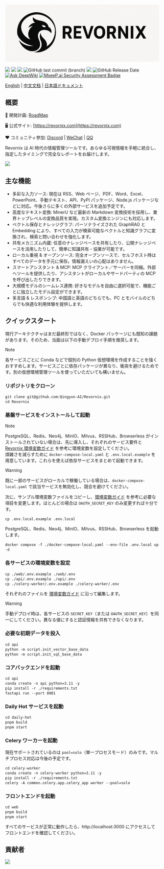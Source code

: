 ![logo](./images/logo.png)

![](https://img.shields.io/badge/free-pricing?logo=free&color=%20%23155EEF&label=pricing&labelColor=%20%23528bff)
![](https://github.com/Qingyon-AI/Revornix/actions/workflows/release.yml/badge.svg?branch=release)
![](https://img.shields.io/github/commit-activity/m/Qingyon-AI/Revornix)
![GitHub last commit (branch)](https://img.shields.io/github/last-commit/Qingyon-AI/Revornix/develop)
![](https://img.shields.io/github/v/release/Qingyon-AI/Revornix)
![GitHub Release Date](https://img.shields.io/github/release-date-pre/Qingyon-AI/Revornix)
[![Ask DeepWiki](https://deepwiki.com/badge.svg)](https://deepwiki.com/Qingyon-AI/Revornix)
[![MseeP.ai Security Assessment Badge](https://img.shields.io/badge/MseeP.ai-Security-blue)](https://mseep.ai/app/qingyon-ai-revornix)

[English](./README.md) | [中文文档](./README_zh.md) | [日本語ドキュメント](./README_jp.md)

## 概要

🚀 開発計画: [RoadMap](https://huaqinda.notion.site/RoadMap-224bbdbfa03380fabd7beda0b0337ea3)

🖥️ 公式サイト: [https://revornix.com](https://revornix.com)

❤️ コミュニティ参加: [Discord](https://discord.com/invite/3XZfz84aPN) | [WeChat](https://github.com/Qingyon-AI/Revornix/discussions/1#discussioncomment-13638435) | [QQ](https://github.com/Qingyon-AI/Revornix/discussions/1#discussioncomment-13638435)

Revornix は AI 時代の情報管理ツールです。あらゆる可視情報を手軽に統合し、指定したタイミングで完全なレポートをお届けします。

![](https://qingyon-revornix-public.oss-cn-beijing.aliyuncs.com/images/20251011141251012.png)

## 主な機能

- 多彩な入力ソース: 現在は RSS、Web ページ、PDF、Word、Excel、PowerPoint、手動テキスト、API、PyPI パッケージ、Node.js パッケージなどに対応。今後さらに多くの外部サービスを追加予定です。
- 高度なテキスト変換: MinerU など最新の Markdown 変換技術を採用し、業界トップレベルの変換品質を実現。カスタム変換エンジンにも対応します。
- ベクトル保存とナレッジグラフ: パーソナライズされた GraphRAG と Embedding により、すべての入力が検索可能なベクトルと知識グラフに変換され、検索と問い合わせを強化します。
- 共有メカニズム内蔵: 任意のナレッジベースを共有したり、公開ナレッジベースを活用したりして、簡単に知識共有・協業が可能です。
- ローカル重視 & オープンソース: 完全オープンソースで、セルフホスト時はすべてのデータを手元に保存。情報漏えいの心配はありません。
- スマートアシスタント & MCP: MCP クライアント／サーバーを同梱。外部へツールを提供したり、アシスタントがローカルやサードパーティの MCP を呼び出したりできます。
- 大規模モデルのシームレス連携: 好きなモデルを自由に選択可能で、機能ごとに独立したモデル設定ができます。
- 多言語 & レスポンシブ: 中国語と英語のどちらでも、PC とモバイルのどちらでも快適な利用体験を提供します。

## クイックスタート

現行アーキテクチャはまだ最終形ではなく、Docker パッケージにも既知の課題があります。そのため、当面は以下の手動デプロイ手順を推奨します。

> [!NOTE]
> 各サービスごとに Conda などで個別の Python 仮想環境を作成することを強くおすすめします。サービスごとに依存パッケージが異なり、衝突を避けるためです。別の仮想環境管理ツールを使っていただいても構いません。

### リポジトリをクローン

```shell
git clone git@github.com:Qingyon-AI/Revornix.git
cd Revornix
```

### 基盤サービスをインストールして起動

> [!NOTE]
> PostgreSQL、Redis、Neo4j、MinIO、Milvus、RSSHub、Browserless がインストールされていない場合は、先に導入し、それぞれのサービス要件と [Revornix 環境変数ガイド](https://revornix.com/docs/environment) を参考に環境変数を設定してください。  
> 煩雑さを減らすために `docker-compose-local.yaml` と `.env.local.example` を用意しています。これらを使えば依存サービスをまとめて起動できます。

> [!WARNING]
> 既に一部のサービスがローカルで稼働している場合は、`docker-compose-local.yaml` で該当サービスを無効化し、競合を避けてください。

次に、サンプル環境変数ファイルをコピーし、[環境変数ガイド](https://revornix.com/docs/environment) を参考に必要な項目を変更します。ほとんどの場合は `OAUTH_SECRET_KEY` のみ変更すれば十分です。

```shell
cp .env.local.example .env.local
```

PostgreSQL、Redis、Neo4j、MinIO、Milvus、RSSHub、Browserless を起動します。

```shell
docker compose -f ./docker-compose-local.yaml --env-file .env.local up -d
```

### 各サービスの環境変数を設定

```shell
cp ./web/.env.example ./web/.env
cp ./api/.env.example ./api/.env
cp ./celery-worker/.env.example ./celery-worker/.env
```

それぞれのファイルを [環境変数ガイド](https://revornix.com/docs/environment) に沿って編集します。

> [!WARNING]
> 手動デプロイ時は、各サービスの `SECRET_KEY`（または `OAUTH_SECRET_KEY`）を同一にしてください。異なる値にすると認証情報を共有できなくなります。

### 必要な初期データを投入

```shell
cd api
python -m script.init_vector_base_data
python -m script.init_sql_base_data
```

### コアバックエンドを起動

```shell
cd api
conda create -n api python=3.11 -y
pip install -r ./requirements.txt
fastapi run --port 8001
```

### Daily Hot サービスを起動

```shell
cd daily-hot
pnpm build
pnpm start
```

### Celery ワーカーを起動

現在サポートされているのは `pool=solo`（単一プロセスモード）のみです。マルチプロセス対応は今後の予定です。

```shell
cd celery-worker
conda create -n celery-worker python=3.11 -y
pip install -r ./requirements.txt
celery -A common.celery.app.celery_app worker --pool=solo
```

### フロントエンドを起動

```shell
cd web
pnpm build
pnpm start
```

すべてのサービスが正常に動作したら、http://localhost:3000 にアクセスしてフロントエンドを確認してください。

## 貢献者

<a href="https://github.com/Qingyon-AI/Revornx/graphs/contributors">
  <img src="https://contrib.rocks/image?repo=Qingyon-AI/Revornix" />
</a>
